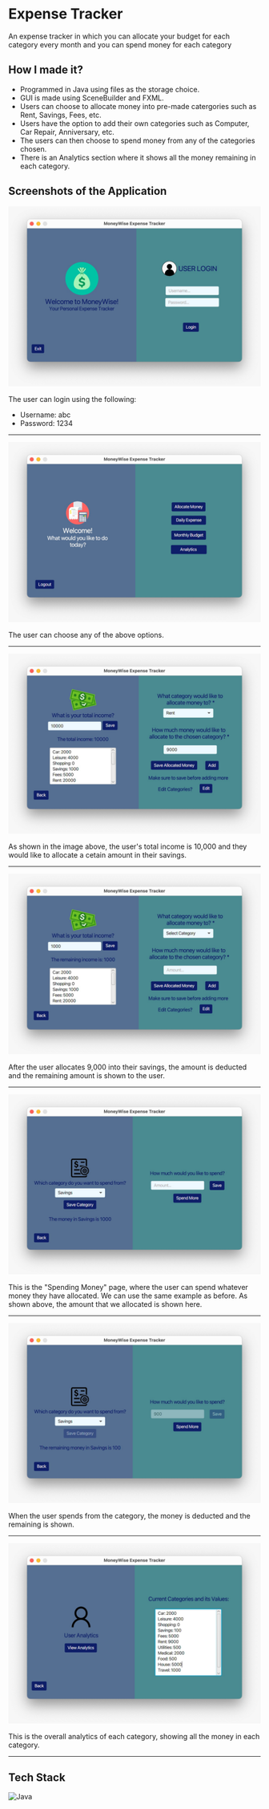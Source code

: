 # Expense Tracker

An expense tracker in which you can allocate your budget for each category every month and you can spend money for each category

## How I made it?
- Programmed in Java using files as the storage choice.
- GUI is made using SceneBuilder and FXML.
- Users can choose to allocate money into pre-made catergories such as Rent, Savings, Fees, etc.
- Users have the option to add their own categories such as Computer, Car Repair, Anniversary, etc.
- The users can then choose to spend money from any of the categories chosen.
- There is an Analytics section where it shows all the money remaining in each category.

## Screenshots of the Application

![Login](/screenshots/login.jpg)

The user can login using the following:
- Username: abc
- Password: 1234
--------------------------------------------------------------------------------
![Categories](/screenshots/categories.jpg)

The user can choose any of the above options.

--------------------------------------------------------------------------------

![Allocate](/screenshots/allocate.jpg)

As shown in the image above, the user's total income is 10,000 and they would like to allocate a cetain amount in their savings.

--------------------------------------------------------------------------------

![Allocate](/screenshots/allocate2.jpg)

After the user allocates 9,000 into their savings, the amount is deducted and the remaining amount is shown to the user.

--------------------------------------------------------------------------------

![Spending](/screenshots/spending2.jpg)

This is the "Spending Money" page, where the user can spend whatever money they have allocated. We can use the same example as before. As shown above, the amount that we allocated is shown here.

--------------------------------------------------------------------------------

![Spending](/screenshots/spending.jpg)

When the user spends from the category, the money is deducted and the remaining is shown.

--------------------------------------------------------------------------------

![Analytics](/screenshots/analytics.jpg)

This is the overall analytics of each category, showing all the money in each category.

--------------------------------------------------------------------------------

## Tech Stack
![Java](https://img.shields.io/badge/java-%23ED8B00.svg?style=for-the-badge&logo=openjdk&logoColor=white)
